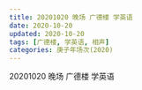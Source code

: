 ```yaml
---
title: 20201020 晚场 广德楼 学英语 
date: 2020-10-20
updated: 2020-10-20
tags: [广德楼, 学英语, 相声]
categories: 庚子年场次(2020) 
---
```

20201020 晚场 广德楼 学英语 



